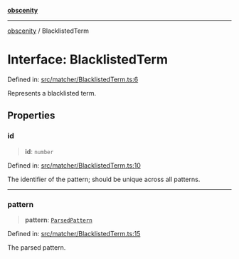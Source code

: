 [**obscenity**](../README.md)

***

[obscenity](../README.md) / BlacklistedTerm

# Interface: BlacklistedTerm

Defined in: [src/matcher/BlacklistedTerm.ts:6](https://github.com/jo3-l/obscenity/blob/907e5d7d34bb29e7d66f262535368ae2d124a8eb/src/matcher/BlacklistedTerm.ts#L6)

Represents a blacklisted term.

## Properties

### id

> **id**: `number`

Defined in: [src/matcher/BlacklistedTerm.ts:10](https://github.com/jo3-l/obscenity/blob/907e5d7d34bb29e7d66f262535368ae2d124a8eb/src/matcher/BlacklistedTerm.ts#L10)

The identifier of the pattern; should be unique across all patterns.

***

### pattern

> **pattern**: [`ParsedPattern`](ParsedPattern.md)

Defined in: [src/matcher/BlacklistedTerm.ts:15](https://github.com/jo3-l/obscenity/blob/907e5d7d34bb29e7d66f262535368ae2d124a8eb/src/matcher/BlacklistedTerm.ts#L15)

The parsed pattern.
